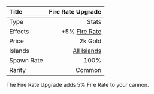 |Title      | Fire Rate Upgrade         
|:-|-:
|Type       | Stats                    
|Effects    |  +5% [Fire Rate](/upgrades/firerate.md)
|Price      | 2k Gold            
|Islands    | [All Islands](/islands.md)  
|Spawn Rate | 100%                      
|Rarity     | Common                    
The Fire Rate Upgrade adds 5% Fire Rate to your cannon. 


